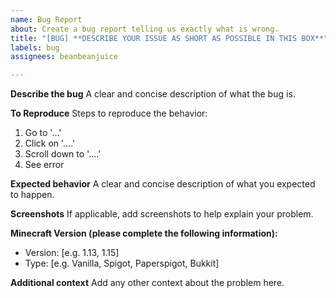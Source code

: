 ```yaml
---
name: Bug Report
about: Create a bug report telling us exactly what is wrong.
title: "[BUG] **DESCRIBE YOUR ISSUE AS SHORT AS POSSIBLE IN THIS BOX**"
labels: bug
assignees: beanbeanjuice

---
```


**Describe the bug**
A clear and concise description of what the bug is.

**To Reproduce**
Steps to reproduce the behavior:
1. Go to '...'
2. Click on '....'
3. Scroll down to '....'
4. See error

**Expected behavior**
A clear and concise description of what you expected to happen.

**Screenshots**
If applicable, add screenshots to help explain your problem.

**Minecraft Version (please complete the following information):**
 - Version: [e.g. 1.13, 1.15]
 - Type: [e.g. Vanilla, Spigot, Paperspigot, Bukkit]

**Additional context**
Add any other context about the problem here.
